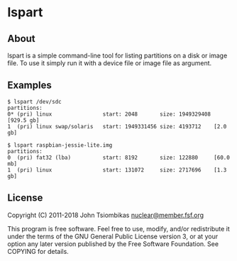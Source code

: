 lspart
======

About
-----
lspart is a simple command-line tool for listing partitions on a disk or image
file. To use it simply run it with a device file or image file as argument.

Examples
--------
    $ lspart /dev/sdc
    partitions:
    0* (pri) linux                start: 2048       size: 1949329408 [929.5 gb]
    1  (pri) linux swap/solaris   start: 1949331456 size: 4193712    [2.0 gb]

    $ lspart raspbian-jessie-lite.img 
    partitions:
    0  (pri) fat32 (lba)          start: 8192       size: 122880     [60.0 mb]
    1  (pri) linux                start: 131072     size: 2717696    [1.3 gb]

License
-------
Copyright (C) 2011-2018 John Tsiombikas <nuclear@member.fsf.org>

This program is free software. Feel free to use, modify, and/or redistribute it
under the terms of the GNU General Public License version 3, or at your option
any later version published by the Free Software Foundation. See COPYING for
details.
